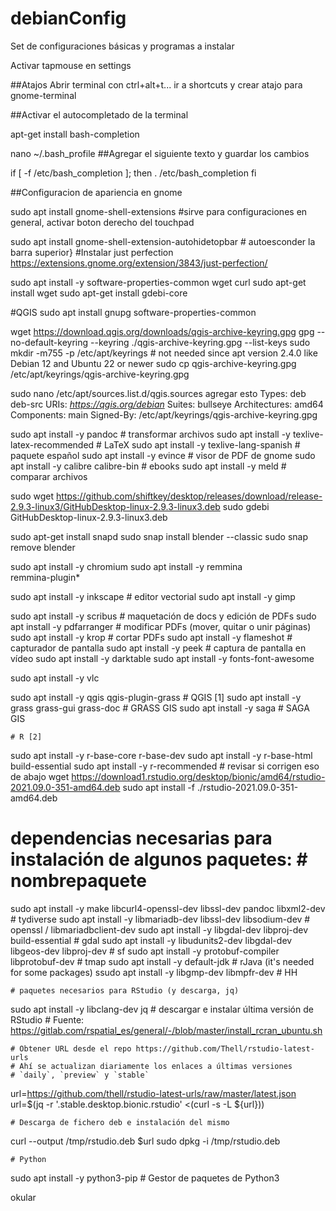 # debianConfig
Set de configuraciones básicas y programas a instalar

Activar tapmouse en settings

##Atajos
Abrir terminal con ctrl+alt+t... ir a shortcuts  y crear atajo para gnome-terminal

##Activar el autocompletado de la terminal

apt-get install bash-completion

 nano ~/.bash_profile
##Agregar el siguiente texto y guardar los cambios

if [ -f /etc/bash_completion ]; then
 . /etc/bash_completion
fi


##Configuracion de apariencia en gnome

sudo apt install gnome-shell-extensions #sirve para configuraciones en general, activar boton derecho del touchpad

sudo apt install gnome-shell-extension-autohidetopbar # autoesconder la barra superior}
#Instalar just perfection https://extensions.gnome.org/extension/3843/just-perfection/



sudo apt install -y software-properties-common wget curl
sudo apt-get install wget
sudo apt-get install gdebi-core 

#QGIS
sudo apt install gnupg software-properties-common

wget https://download.qgis.org/downloads/qgis-archive-keyring.gpg
gpg --no-default-keyring --keyring ./qgis-archive-keyring.gpg --list-keys
sudo mkdir -m755 -p /etc/apt/keyrings  # not needed since apt version 2.4.0 like Debian 12 and Ubuntu 22 or newer
sudo cp qgis-archive-keyring.gpg /etc/apt/keyrings/qgis-archive-keyring.gpg

sudo nano /etc/apt/sources.list.d/qgis.sources
agregar esto
Types: deb deb-src
URIs: *https://qgis.org/debian*
Suites: bullseye 
Architectures: amd64
Components: main
Signed-By: /etc/apt/keyrings/qgis-archive-keyring.gpg

sudo apt install -y pandoc				# transformar archivos
sudo apt install -y texlive-latex-recommended   # LaTeX
sudo apt install -y texlive-lang-spanish # paquete español
sudo apt install -y evince				# visor de PDF de gnome
sudo apt install -y calibre calibre-bin	# ebooks 
sudo apt install -y meld              	# comparar archivos

sudo wget https://github.com/shiftkey/desktop/releases/download/release-2.9.3-linux3/GitHubDesktop-linux-2.9.3-linux3.deb
sudo gdebi GitHubDesktop-linux-2.9.3-linux3.deb

sudo apt-get install snapd
sudo snap install blender --classic
sudo snap remove blender


sudo apt install -y chromium
sudo apt install -y remmina \
	remmina-plugin*  


sudo apt install -y inkscape          	# editor vectorial
sudo apt install -y gimp	

sudo apt install -y scribus             # maquetación de docs y edición de PDFs 
sudo apt install -y pdfarranger			# modificar PDFs (mover, quitar o unir páginas)
sudo apt install -y krop              	# cortar PDFs
sudo apt install -y flameshot         	# capturador de pantalla
sudo apt install -y peek              	# captura de pantalla en vídeo
sudo apt install -y darktable
sudo apt install -y fonts-font-awesome

sudo apt install -y vlc


sudo apt install -y qgis qgis-plugin-grass		# QGIS [1]
sudo apt install -y grass grass-gui grass-doc	# GRASS GIS
sudo apt install -y saga						# SAGA GIS

	# R [2]
sudo apt install -y r-base-core r-base-dev
sudo apt install -y r-base-html build-essential
sudo apt install -y r-recommended # revisar si corrigen eso de abajo
wget https://download1.rstudio.org/desktop/bionic/amd64/rstudio-2021.09.0-351-amd64.deb
sudo apt install -f ./rstudio-2021.09.0-351-amd64.deb

  # dependencias necesarias para instalación de algunos paquetes:				# nombrepaquete
sudo apt install -y make libcurl4-openssl-dev libssl-dev pandoc libxml2-dev		# tydiverse
sudo apt install -y libmariadb-dev libssl-dev libsodium-dev 			  		# openssl / libmariadbclient-dev
sudo apt install -y libgdal-dev libproj-dev build-essential 					# gdal
sudo apt install -y libudunits2-dev libgdal-dev libgeos-dev libproj-dev			# sf
sudo apt install -y protobuf-compiler libprotobuf-dev 						# tmap
sudo apt install -y default-jdk 							  # rJava (it's needed for some packages)
ssudo apt install -y libgmp-dev libmpfr-dev 					                # HH

	# paquetes necesarios para RStudio (y descarga, jq)
sudo apt install -y libclang-dev jq
	# descargar e instalar última versión de RStudio
	# Fuente: https://gitlab.com/rspatial_es/general/-/blob/master/install_rcran_ubuntu.sh
	
	# Obtener URL desde el repo https://github.com/Thell/rstudio-latest-urls
	# Ahí se actualizan diariamente los enlaces a últimas versiones 
	# `daily`, `preview` y `stable`
url=https://github.com/thell/rstudio-latest-urls/raw/master/latest.json
url=$(jq -r '.stable.desktop.bionic.rstudio' <(curl -s -L ${url}))

	# Descarga de fichero deb e instalación del mismo
curl --output /tmp/rstudio.deb $url
sudo dpkg -i /tmp/rstudio.deb

	# Python
sudo apt install -y python3-pip		# Gestor de paquetes de Python3


okular




